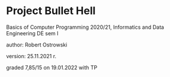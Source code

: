 # Project Bullet Hell
Basics of Computer Programming 2020/21, Informatics and Data Engineering
DE sem I

author: Robert Ostrowski

version: 25.11.2021 r.

graded 7,85/15 on 19.01.2022 with TP
